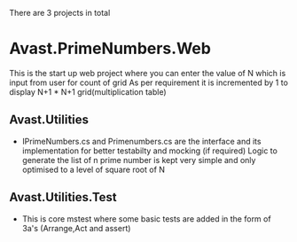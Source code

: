 ﻿There are 3 projects in total 
# Avast.PrimeNumbers.Web
This is the start up web project where you can enter the value of N which is input from user for count of grid
As per requirement it is incremented by 1 to display N+1 * N+1 grid(multiplication table)

## Avast.Utilities

* IPrimeNumbers.cs and Primenumbers.cs are the interface and its implementation for better testabilty and mocking (if required)
  Logic to generate the list of n prime number is kept very simple and only optimised to a level of square root of N

## Avast.Utilities.Test
* This is core mstest where some basic tests are added in the form of 3a's (Arrange,Act and assert)

